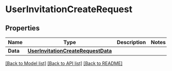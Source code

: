 # UserInvitationCreateRequest

## Properties

Name | Type | Description | Notes
------------ | ------------- | ------------- | -------------
**Data** | [**UserInvitationCreateRequestData**](UserInvitationCreateRequest_data.md) |  | 

[[Back to Model list]](../README.md#documentation-for-models) [[Back to API list]](../README.md#documentation-for-api-endpoints) [[Back to README]](../README.md)


